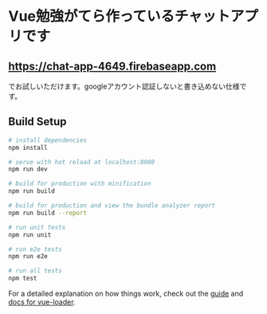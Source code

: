 # Vue勉強がてら作っているチャットアプリです
## https://chat-app-4649.firebaseapp.com
でお試しいただけます。googleアカウント認証しないと書き込めない仕様です。

## Build Setup

``` bash
# install dependencies
npm install

# serve with hot reload at localhost:8080
npm run dev

# build for production with minification
npm run build

# build for production and view the bundle analyzer report
npm run build --report

# run unit tests
npm run unit

# run e2e tests
npm run e2e

# run all tests
npm test
```

For a detailed explanation on how things work, check out the [guide](http://vuejs-templates.github.io/webpack/) and [docs for vue-loader](http://vuejs.github.io/vue-loader).
